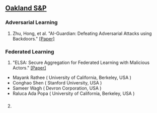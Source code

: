 ## [Oakland S&P](https://sp2023.ieee-security.org/program-papers.html)

### Adversarial Learning
1. Zhu, Hong, et al. "AI-Guardian: Defeating Adversarial Attacks using Backdoors." [[Paper]](https://ieeexplore.ieee.org/document/10179473)

### Federated Learning
1. "ELSA: Secure Aggregation for Federated Learning with Malicious Actors." [[Paper]](https://eprint.iacr.org/2022/1695)

- Mayank Rathee ( University of California, Berkeley, USA )
- Conghao Shen ( Stanford University, USA )
- Sameer Wagh ( Devron Corporation, USA )
- Raluca Ada Popa ( University of California, Berkeley, USA )

2. ###
